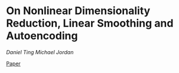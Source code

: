 # On Nonlinear Dimensionality Reduction, Linear Smoothing and Autoencoding

*Daniel Ting Michael Jordan*

[Paper](https://arxiv.org/abs/1803.02432)
